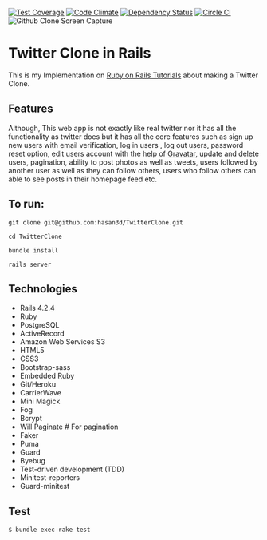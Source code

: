 [![Test Coverage](https://codeclimate.com/github/toshimaru/Rails-4-Twitter-Clone/badges/coverage.svg)](https://codeclimate.com/github/toshimaru/Rails-4-Twitter-Clone)
[![Code Climate](https://codeclimate.com/github/toshimaru/Rails-4-Twitter-Clone/badges/gpa.svg)](https://codeclimate.com/github/toshimaru/Rails-4-Twitter-Clone)
[![Dependency Status](https://gemnasium.com/toshimaru/Rails-4-Twitter-Clone.svg)](https://gemnasium.com/toshimaru/Rails-4-Twitter-Clone)
[![Circle CI](https://circleci.com/gh/toshimaru/Rails-4-Twitter-Clone.svg?style=svg)](https://circleci.com/gh/toshimaru/Rails-4-Twitter-Clone)
![Github Clone Screen Capture](https://s3-eu-west-1.amazonaws.com/twittercloneh/Twitter_Clone_h.png)

# Twitter Clone in Rails

This is my Implementation on <a href="https://www.railstutorial.org/"> Ruby on Rails Tutorials</a> about making a Twitter Clone. 

## Features 

Although, This web app is not exactly like real twitter nor it has all the functionality as twitter does but it has all the core features such as sign up new users with email verification, log in users , log out users, password reset option, edit users account with the help of <a href="http://en.gravatar.com/">Gravatar</a>, update and delete users, pagination, ability to post photos as well as tweets, users followed by another user as well as they can follow others, users who follow others can able to see posts in their homepage feed etc.

## To run:

`git clone git@github.com:hasan3d/TwitterClone.git`

`cd TwitterClone`

`bundle install`

`rails server`

## Technologies

* Rails 4.2.4
* Ruby
* PostgreSQL
* ActiveRecord
* Amazon Web Services S3
* HTML5
* CSS3
* Bootstrap-sass
* Embedded Ruby
* Git/Heroku
* CarrierWave
* Mini Magick
* Fog
* Bcrypt
* Will Paginate # For pagination
* Faker
* Puma 
* Guard
* Byebug 
* Test-driven development (TDD)
* Minitest-reporters
* Guard-minitest

## Test
`$ bundle exec rake test`


